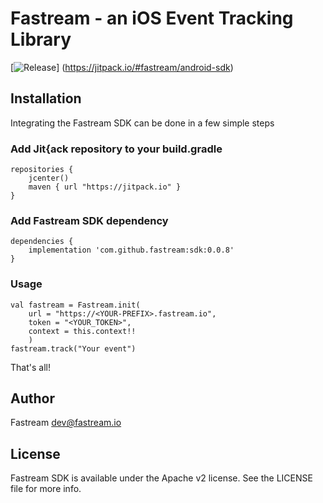 # Fastream - an iOS Event Tracking Library

[![Release](https://jitpack.io/v/fastream/android-sdk.svg)]
(https://jitpack.io/#fastream/android-sdk)

## Installation

Integrating the Fastream SDK can be done in a few simple steps

### Add Jit{ack repository to your build.gradle

```
repositories {
    jcenter()
    maven { url "https://jitpack.io" }
}
```
### Add Fastream SDK dependency

```
dependencies {
    implementation 'com.github.fastream:sdk:0.0.8'
}
```

### Usage

```
val fastream = Fastream.init(
    url = "https://<YOUR-PREFIX>.fastream.io",
    token = "<YOUR_TOKEN>",
    context = this.context!!
    )
fastream.track("Your event")
```

That's all!

## Author

Fastream dev@fastream.io

## License

Fastream SDK is available under the Apache v2 license. See the LICENSE file for more info.